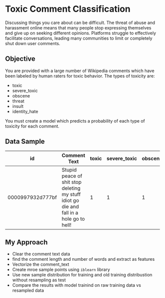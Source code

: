 # Toxic Comment Classification

Discussing things you care about can be difficult. 
The threat of abuse and harassment online means that many people stop expressing themselves and give up on seeking different opinions. 
Platforms struggle to effectively facilitate conversations, leading many communities to limit or completely shut down user comments.


## Objective

You are provided with a large number of Wikipedia comments which have been labeled by human raters for toxic behavior. The types of toxicity are:

 * toxic
 * severe_toxic
 * obscene
 * threat
 * insult
 * identity_hate <br>
 
You must create a model which predicts a probability of each type of toxicity for each comment.

## Data Sample

id | Comment Text | toxic | severe_toxic | obscene | threat | insult | identity_hate
------------ | ------------ | --------- | -----------| -----| -----| ------| ----
0000997932d777bf | Stupid peace of shit stop deleting my stuff idiot go die and fall in a hole go to hell! | 1 | 1 | 1 |0 |1 | 1

## My Approach
  * Clear the comment text data
  * find the comment length and number of words and extract as features
  * Vectorize the comment_text
  * Create mroe sample points using ```iblearn``` library
  * Use new sample distribution for training and old training distribustion without resampling as test
  * Compare the results with model trainind on raw training data vs resampled data

  
